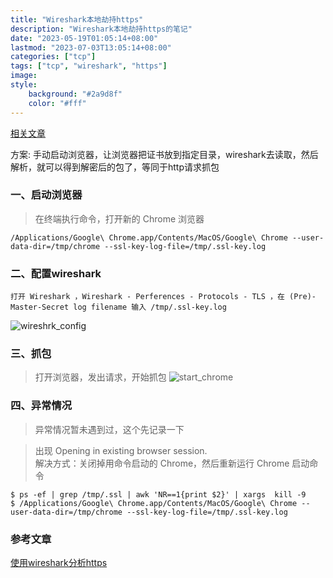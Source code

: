 ```yaml
---
title: "Wireshark本地劫持https"
description: "Wireshark本地劫持https的笔记"
date: "2023-05-19T01:05:14+08:00"
lastmod: "2023-07-03T13:05:14+08:00"
categories: ["tcp"]
tags: ["tcp", "wireshark", "https"]
image: 
style:
    background: "#2a9d8f"
    color: "#fff"
---
```


[相关文章](https://www.jianshu.com/p/b3cc1299e03e)

方案: 手动启动浏览器，让浏览器把证书放到指定目录，wireshark去读取，然后解析，就可以得到解密后的包了，等同于http请求抓包

### 一、启动浏览器
> 在终端执行命令，打开新的 Chrome 浏览器
```
/Applications/Google\ Chrome.app/Contents/MacOS/Google\ Chrome --user-data-dir=/tmp/chrome --ssl-key-log-file=/tmp/.ssl-key.log
```

### 二、配置wireshark
```
打开 Wireshark ，Wireshark - Perferences - Protocols - TLS ，在 (Pre)-Master-Secret log filename 输入 /tmp/.ssl-key.log
```
![wireshrk_config](/image/wireshrk_config.png)

### 三、抓包
> 打开浏览器，发出请求，开始抓包
![start_chrome](/image/start_chrome.png)

### 四、异常情况
> 异常情况暂未遇到过，这个先记录一下

> 出现 Opening in existing browser session. \
> 解决方式：关闭掉用命令启动的 Chrome，然后重新运行 Chrome 启动命令

```
$ ps -ef | grep /tmp/.ssl | awk 'NR==1{print $2}' | xargs  kill -9
$ /Applications/Google\ Chrome.app/Contents/MacOS/Google\ Chrome --user-data-dir=/tmp/chrome --ssl-key-log-file=/tmp/.ssl-key.log
```

### 参考文章
[使用wireshark分析https](https://blog.gfkui.com/2018/03/30/%E4%BD%BF%E7%94%A8wireshark%E5%88%86%E6%9E%90https/index.html)